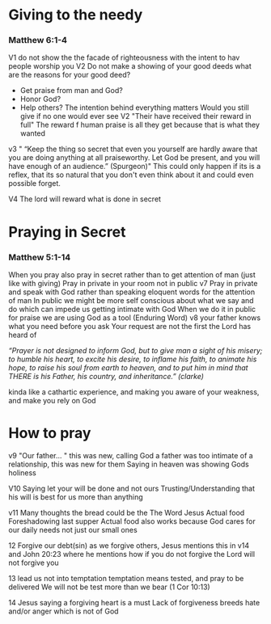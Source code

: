 
# Giving to the needy
### Matthew 6:1-4

V1 do not show the the facade of righteousness with the intent to hav people worship you
V2 Do not make a showing of your good deeds
what are the reasons for your good deed?
- Get praise from man and God?
- Honor God?
- Help others?
The intention behind everything matters
Would you still give if no one would ever see
V2 "Their have received their reward in full"
	The reward f human praise is all they get because that is what they wanted
	
v3 " “Keep the thing so secret that even you yourself are hardly aware that you are doing anything at all praiseworthy. Let God be present, and you will have enough of an audience.” (Spurgeon)" 
This could only happen if its is a reflex, that its so natural that you don't even think about it and could even possible forget.

V4 The lord will reward what is done in secret

# Praying in Secret 
### Matthew 5:1-14

When you pray also pray in secret rather than to get attention of man (just like with giving)
Pray in private in your room not in public
v7 Pray in private and speak with God rather than speaking eloquent words for the attention of man
In public we might be more self conscious about what we say and do which can impede us getting intimate with God
When we do it in public for praise we are using God as a tool (Enduring Word)
v8 your father knows what you need before you ask
Your request are not the first the Lord has heard of 

*“Prayer is not designed to inform God, but to give man a sight of his misery; to humble his heart, to excite his desire, to inflame his faith, to animate his hope, to raise his soul from earth to heaven, and to put him in mind that THERE is his Father, his country, and inheritance.” (clarke)*

kinda like a cathartic experience, and making you aware of your weakness, and make you rely on God

# How to pray

v9 "Our father... " this was new, calling God a father was too intimate of a relationship, this was new for them
Saying in heaven was showing Gods holiness 

V10 
Saying let your will be done and not ours
Trusting/Understanding that his will is best for us more than anything

v11 
Many thoughts
the bread could be the
	The Word 
	Jesus 
	Actual food 
	Foreshadowing last supper 
Actual food also works because God cares for our daily needs not just our small ones

12 
Forgive our debt(sin)
as we forgive others, Jesus mentions this in v14 and John 20:23 where he mentions how if you do not forgive the Lord will not forgive you 

13 lead us not into temptation
temptation means tested, and pray to be delivered 
We will not be test more than we bear (1 Cor 10:13)

14 
Jesus saying a forgiving heart is a must 
Lack of forgiveness breeds hate and/or anger which is not of God




